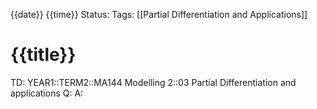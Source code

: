 {{date}} {{time}}
Status: 
Tags: [[Partial Differentiation and Applications]]
# {{title}}

TD: YEAR1::TERM2::MA144 Modelling 2::03 Partial Differentiation and applications
Q: 
A: 